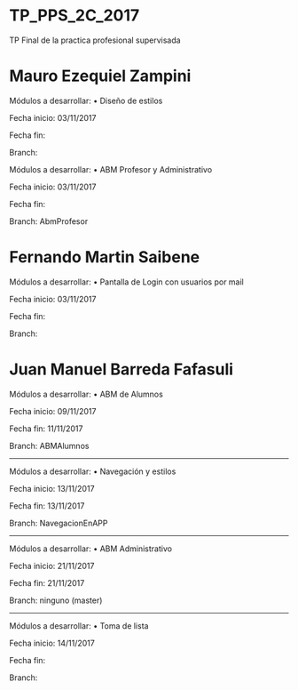 # TP_PPS_2C_2017
TP Final de la practica profesional supervisada

# Mauro Ezequiel Zampini
Módulos a desarrollar:
• Diseño de estilos

Fecha inicio: 03/11/2017

Fecha fin:

Branch:

Módulos a desarrollar:
• ABM Profesor y Administrativo

Fecha inicio: 03/11/2017

Fecha fin:

Branch: AbmProfesor


# Fernando Martin Saibene
Módulos a desarrollar:
• Pantalla de Login con usuarios por mail

Fecha inicio: 03/11/2017

Fecha fin:

Branch:

# Juan Manuel Barreda Fafasuli
Módulos a desarrollar: • ABM de Alumnos

Fecha inicio: 09/11/2017

Fecha fin: 11/11/2017

Branch: ABMAlumnos

-------------------

Módulos a desarrollar: • Navegación y estilos

Fecha inicio: 13/11/2017

Fecha fin: 13/11/2017

Branch: NavegacionEnAPP

-------------------

Módulos a desarrollar: • ABM Administrativo

Fecha inicio: 21/11/2017

Fecha fin: 21/11/2017

Branch: ninguno (master)

-------------------

Módulos a desarrollar: • Toma de lista

Fecha inicio: 14/11/2017

Fecha fin: 

Branch: 
